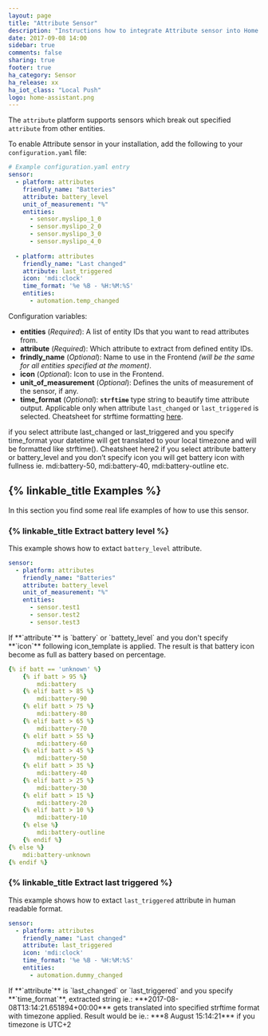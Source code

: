 ```yaml
---
layout: page
title: "Attribute Sensor"
description: "Instructions how to integrate Attribute sensor into Home Assistant."
date: 2017-09-08 14:00
sidebar: true
comments: false
sharing: true
footer: true
ha_category: Sensor
ha_release: xx
ha_iot_class: "Local Push"
logo: home-assistant.png
---
```


The `attribute` platform supports sensors which break out specified `attribute` from other entities.

To enable Attribute sensor in your installation, add the following to your `configuration.yaml` file:

```yaml
# Example configuration.yaml entry
sensor:  
  - platform: attributes
    friendly_name: "Batteries"
    attribute: battery_level
    unit_of_measurement: "%"
    entities:
      - sensor.myslipo_1_0
      - sensor.myslipo_2_0
      - sensor.myslipo_3_0
      - sensor.myslipo_4_0
      
  - platform: attributes
    friendly_name: "Last changed"
    attribute: last_triggered
    icon: 'mdi:clock'
    time_format: '%e %B - %H:%M:%S'
    entities:
      - automation.temp_changed
```

Configuration variables:

- **entities** (*Required*): A list of entity IDs that you want to read attributes from.
- **attribute** (*Required*): Which attribute to extract from defined entity IDs.
- **frindly_name** (*Optional*): Name to use in the Frontend *(will be the same for all entities specified at the moment)*.
- **icon** (*Optional*): Icon to use in the Frontend.
- **unit_of_measurement** (*Optional*): Defines the units of measurement of the sensor, if any.
- **time_format** (*Optional*): **`strftime`** type string to beautify time attribute output. Applicable only when attribute `last_changed` or `last_triggered` is selected. Cheatsheet for strftime formatting  [here](http://strftime.ninja/).


if you select attribute last_changed or last_triggered and you specify time_format your datetime will get translated to your local timezone and will be formatted like strftime(). Cheatsheet here2
    if you select attribute battery or battery_level and you don’t specify icon you will get battery icon with fullness ie. mdi:battery-50, mdi:battery-40, mdi:battery-outline etc.


## {% linkable_title Examples %}

In this section you find some real life examples of how to use this sensor.

### {% linkable_title Extract battery level %}

This example shows how to extact `battery_level` attribute.

```yaml
sensor:
  - platform: attributes
    friendly_name: "Batteries"
    attribute: battery_level
    unit_of_measurement: "%"
    entities:
      - sensor.test1
      - sensor.test2
      - sensor.test3
```

<p class='note'>
If **`attribute`** is `battery` or `battety_level` and you don't specify **`icon`** following icon_template is applied. The result is that battery icon become as full as battery based on percentage.

```yaml
{% if batt == 'unknown' %}
    {% if batt > 95 %}
        mdi:battery
    {% elif batt > 85 %}
        mdi:battery-90
    {% elif batt > 75 %}
        mdi:battery-80
    {% elif batt > 65 %}
        mdi:battery-70
    {% elif batt > 55 %}
        mdi:battery-60
    {% elif batt > 45 %}
        mdi:battery-50
    {% elif batt > 35 %}
        mdi:battery-40
    {% elif batt > 25 %}
        mdi:battery-30
    {% elif batt > 15 %}
        mdi:battery-20
    {% elif batt > 10 %}
        mdi:battery-10
    {% else %}
        mdi:battery-outline
    {% endif %}
{% else %}
    mdi:battery-unknown
{% endif %}
```
</p>

### {% linkable_title Extract last triggered %}

This example shows how to extact `last_triggered` attribute in human readable format.

```yaml
sensor:
  - platform: attributes
    friendly_name: "Last changed"
    attribute: last_triggered
    icon: 'mdi:clock'
    time_format: '%e %B - %H:%M:%S'
    entities:
      - automation.dummy_changed
```
<p class='note'>
If **`attribute`** is `last_changed` or `last_triggered` and you specify **`time_format`**, extracted string ie.: ***2017-08-08T13:14:21.651894+00:00*** gets translated into specified strftime format with timezone applied. Result would be ie.: ***8 August 15:14:21*** if you timezone is UTC+2
</p>

